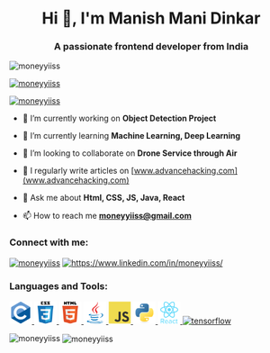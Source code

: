 

<h1 align="center">Hi 👋, I'm Manish Mani Dinkar</h1>
<h3 align="center">A passionate frontend developer from India</h3>

<p align="left"> <img src="https://komarev.com/ghpvc/?username=moneyyiiss&label=Profile%20views&color=0e75b6&style=flat" alt="moneyyiiss" /> </p>

<p align="left"> <a href="https://github.com/ryo-ma/github-profile-trophy"><img src="https://github-profile-trophy.vercel.app/?username=moneyyiiss" alt="moneyyiiss" /></a> </p>

<p align="left"> <a href="https://twitter.com/moneyyiiss" target="blank"><img src="https://img.shields.io/twitter/follow/moneyyiiss?logo=twitter&style=for-the-badge" alt="moneyyiiss" /></a> </p>

- 🔭 I’m currently working on **Object Detection Project**

- 🌱 I’m currently learning **Machine Learning, Deep Learning**

- 👯 I’m looking to collaborate on **Drone Service through Air**

- 📝 I regularly write articles on [www.advancehacking.com](www.advancehacking.com)

- 💬 Ask me about **Html, CSS, JS, Java, React**

- 📫 How to reach me **moneyyiiss@gmail.com**


<h3 align="left">Connect with me:</h3>
<p align="left">
<a href="https://twitter.com/moneyyiiss" target="blank"><img align="center" src="https://raw.githubusercontent.com/rahuldkjain/github-profile-readme-generator/master/src/images/icons/Social/twitter.svg" alt="moneyyiiss" height="30" width="40" /></a>
<a href="https://www.linkedin.com/in/moneyyiiss/" target="blank"><img align="center" src="https://raw.githubusercontent.com/rahuldkjain/github-profile-readme-generator/master/src/images/icons/Social/linked-in-alt.svg" alt="https://www.linkedin.com/in/moneyyiiss/" height="30" width="40" /></a>

</p>

<h3 align="left">Languages and Tools:</h3>
<p align="left"> <a href="https://www.cprogramming.com/" target="_blank" rel="noreferrer"> <img src="https://raw.githubusercontent.com/devicons/devicon/master/icons/c/c-original.svg" alt="c" width="40" height="40"/> </a> <a href="https://www.w3schools.com/css/" target="_blank" rel="noreferrer"> <img src="https://raw.githubusercontent.com/devicons/devicon/master/icons/css3/css3-original-wordmark.svg" alt="css3" width="40" height="40"/> </a> <a href="https://www.w3.org/html/" target="_blank" rel="noreferrer"> <img src="https://raw.githubusercontent.com/devicons/devicon/master/icons/html5/html5-original-wordmark.svg" alt="html5" width="40" height="40"/> </a> <a href="https://www.java.com" target="_blank" rel="noreferrer"> <img src="https://raw.githubusercontent.com/devicons/devicon/master/icons/java/java-original.svg" alt="java" width="40" height="40"/> </a> <a href="https://developer.mozilla.org/en-US/docs/Web/JavaScript" target="_blank" rel="noreferrer"> <img src="https://raw.githubusercontent.com/devicons/devicon/master/icons/javascript/javascript-original.svg" alt="javascript" width="40" height="40"/> </a> <a href="https://www.python.org" target="_blank" rel="noreferrer"> <img src="https://raw.githubusercontent.com/devicons/devicon/master/icons/python/python-original.svg" alt="python" width="40" height="40"/> </a> <a href="https://reactjs.org/" target="_blank" rel="noreferrer"> <img src="https://raw.githubusercontent.com/devicons/devicon/master/icons/react/react-original-wordmark.svg" alt="react" width="40" height="40"/> </a> <a href="https://www.tensorflow.org" target="_blank" rel="noreferrer"> <img src="https://www.vectorlogo.zone/logos/tensorflow/tensorflow-icon.svg" alt="tensorflow" width="40" height="40"/> </a> </p>

<p><img align="left" src="https://github-readme-stats.vercel.app/api/top-langs?username=moneyyiiss&show_icons=true&locale=en&layout=compact" alt="moneyyiiss" /></p>

<p>&nbsp;<img align="center" src="https://github-readme-stats.vercel.app/api?username=moneyyiiss&show_icons=true&locale=en" alt="moneyyiiss" /></p>

